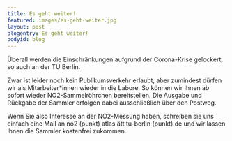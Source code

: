 ```yaml
---
title: Es geht weiter!
featured: images/es-geht-weiter.jpg
layout: post
blogentry: Es geht weiter!
bodyid: blog
---
```


Überall werden die Einschränkungen aufgrund der Corona-Krise gelockert, so auch an der TU Berlin.

Zwar ist leider noch kein Publikumsverkehr erlaubt, aber zumindest dürfen wir als Mitarbeiter*innen wieder in die Labore. So können wir Ihnen ab sofort wieder NO2-Sammelröhrchen bereitstellen. Die Ausgabe und Rückgabe der Sammler erfolgen dabei ausschließlich über den Postweg.  

Wenn Sie also Interesse an der NO2-Messung haben, schreiben sie uns einfach eine Mail an no2 (punkt) atlas ätt tu-berlin (punkt) de und wir lassen Ihnen die Sammler kostenfrei zukommen. 


